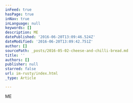 ```yaml
---
inFeed: true
hasPage: true
inNav: true
inLanguage: null
keywords: []
description: ME
datePublished: '2016-06-20T13:09:46.524Z'
dateModified: '2016-06-20T13:09:42.751Z'
author: []
sourcePath: _posts/2016-05-02-cheese-and-chilli-bread.md
title: ''
authors: []
publisher: null
starred: false
url: im-rusty/index.html
_type: Article

---
```

ME